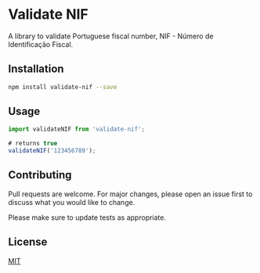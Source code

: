 # Validate NIF

A library to validate Portuguese fiscal number, NIF - Número de Identificação Fiscal.

## Installation

```bash
npm install validate-nif --save
```

## Usage

```js
import validateNIF from 'validate-nif';

# returns true
validateNIF('123456789');
```

## Contributing
Pull requests are welcome. For major changes, please open an issue first to discuss what you would like to change.

Please make sure to update tests as appropriate.

## License
[MIT](https://choosealicense.com/licenses/mit/)